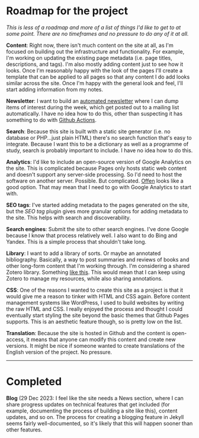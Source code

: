 # Roadmap for the project

*This is less of a roadmap and more of a list of things I'd like to get to at some point. There are no timeframes and no pressure to do any of it at all.*

**Content**: Right now, there isn't much content on the site at all, as I'm focused on building out the infrastructure and functionality. For example, I'm working on updating the existing page metadata (i.e. page titles, descriptions, and tags). I'm also mostly adding content just to see how it looks. Once I'm reasonably happy with the look of the pages I'll create a template that can be applied to all pages so that any content I do add looks similar across the site. Once I'm happy with the general look and feel, I'll start adding information from my notes.

**Newsletter**: I want to build an [automated newsletter](https://medium.com/geekculture/how-to-create-an-automated-newsletter-for-free-7522c5646b50) where I can dump items of interest during the week, which get posted out to a mailing list automatically. I have no idea how to do this, other than suspecting it has something to do with [Github Actions](https://support.github.com/features/actions).

**Search**: Because this site is built with a static site generator (i.e. no database or PHP...just plain HTML) there's no search function that's easy to integrate. Because I want this to be a dictionary as well as a programme of study, search is probably important to include. I have no idea how to do this.

**Analytics**: I'd like to include an open-source version of Google Analytics on the site. This is complicated because Pages only hosts static web content and doesn't support any server-side processing. So I'd need to host the software on another server. Possible. But complicated. [Offen](https://www.offen.dev/) looks like a good option. That may mean that I need to go with Google Analytics to start with.

**SEO tags**: I've started adding metadata to the pages generated on the site, but the *SEO tag* plugin gives more granular options for adding metadata to the site. This helps with search and discoverability.

**Search engines**: Submit the site to other search engines. I've done Google because I know that process relatively well. I also want to do Bing and Yandex. This is a simple process that shouldn't take long.

**Library**: I want to add a library of sorts. Or maybe an annotated bibliography. Basically, a way to post summaries and reviews of books and other long-form content that I'm working through. I'm considering a shared Zotero library. Something [like this](https://www.zotero.org/groups/2431045/ai_in_healthcare/library). This would mean that I can keep using Zotero to manage my resources, while also sharing annotations.

**CSS**: One of the reasons I wanted to create this site as a project is that it would give me a reason to tinker with HTML and CSS again. Before content management systems like WordPress, I used to build websites by writing the raw HTML and CSS. I really enjoyed the process and thought I could eventually start styling the site beyond the basic themes that Github Pages supports. This is an aesthetic feature though, so is pretty low on the list.

**Translation**: Because the site is hosted in Github and the content is open-access, it means that anyone can modify this content and create new versions. It might be nice if someone wanted to create translations of the English version of the project. No pressure.

---

# Completed

**Blog** (29 Dec 2023: I feel like the site needs a News section, where I can share progress updates on technical features that get included (for example, documenting the process of building a site like this), content updates, and so on. The process for creating a blogging feature in Jekyll seems fairly well-documented, so it's likely that this will happen sooner than other features.